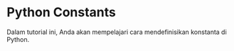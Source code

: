 # Python Constants

Dalam tutorial ini, Anda akan mempelajari cara mendefinisikan konstanta di Python.